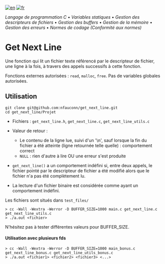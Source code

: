 [![en](https://img.shields.io/badge/lang-en-purple.svg)](https://github.com/nfauconn/get_next_line/blob/master/README.md)
[![fr](https://img.shields.io/badge/lang-fr-pink.svg)](https://github.com/nfauconn/get_next_line/blob/master/README.fr.md)

*Langage de programmation C* • *Variables statiques* • *Gestion des descripteurs de fichiers* • *Gestion des buffers* • *Gestion de la mémoire* • *Gestion des erreurs* • *Normes de codage (Conformité aux normes)*

# Get Next Line

Une fonction qui lit un fichier texte référencé par le descripteur de fichier, une ligne à la fois, à travers des appels successifs à cette fonction.

Fonctions externes autorisées : `read`, `malloc`, `free`. Pas de variables globales autorisées.

## Utilisation

```shell
git clone git@github.com:nfauconn/get_next_line.git
cd get_next_line/Projet
```

  - Fichiers : `get_next_line.h`, `get_next_line.c`, `get_next_line_utils.c`
  - Valeur de retour :
    - Le contenu de la ligne lue, suivi d'un '\n', sauf lorsque la fin du fichier a été atteinte (ligne retournée telle quelle) : comportement correct
    - `NULL` : rien d'autre à lire OU une erreur s'est produite

- `get_next_line()` a un comportement indéfini si, entre deux appels, le fichier pointé par le descripteur de fichier a été modifié alors que le fichier n'a pas été complètement lu.
- La lecture d'un fichier binaire est considérée comme ayant un comportement indéfini.

Les fichiers sont situés dans `test_files/`

```shell
> cc -Wall -Wextra -Werror -D BUFFER_SIZE=1000 main.c get_next_line.c get_next_line_utils.c 
> ./a.out <fichier>
```
N'hésitez pas à tester différentes valeurs pour BUFFER_SIZE.

#### Utilisation avec plusieurs fds

```shell
> cc -Wall -Wextra -Werror -D BUFFER_SIZE=1000 main_bonus.c get_next_line_bonus.c get_next_line_utils_bonus.c 
> ./a.out <fichier1> <fichier2> <fichier3> <...>
```